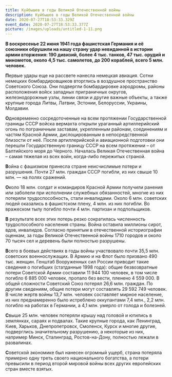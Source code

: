 ```yaml
---
title: Куйбышев в годы Великой Отечественной войны
description: Куйбышев в годы Великой Отечественной войны
date: 2020-07-27T18:53:33.329Z
event_date: 2020-07-27T18:53:33.377Z
picture: /images/uploads/untitled-1-11.png
---
```

**В воскресенье 22 июня 1941 года фашистская Германия и её союзники обрушили на нашу страну удар невиданной в истории армии вторжения: 190 дивизий, более 4 тыс. танков, 47 тыс. орудий и минометов, около 4,5 тыс. самолетов, до 200 кораблей, всего 5 млн. человек.**

**П**ервые удары еще на рассвете нанесла немецкая авиация. Сотни немецких бомбардировщиков вторглись в воздушное пространство Советского Союза. Они подвергли бомбардировке аэродромы, районы расположения войск западных приграничных округов, железнодорожные узлы, линии связи и другие важные объекты, а также крупные города Литвы, Латвии, Эстонии, Белоруссии, Украины, Молдавии.

**О**дновременно сосредоточенные на всем протяжении Государственной границы СССР войска вермахта открыли ураганный артиллерийский огонь по пограничным заставам, укрепленным районам, соединениям и частям Красной Армии, дислоцированным в непосредственной близости от неё. После артиллерийской и авиационной подготовки они перешли Государственную границу СССР на всем протяжении – от Балтийского моря до Черного. Началась Великая Отечественная война – самая тяжелая из всех войн, когда-либо пережитых страной.

**В**ойна с фашизмом принесла стране неисчислимые потери и разрушения. Почти 27 млн. граждан СССР погибли, из них свыше 10 млн. — на полях сражений.

**О**коло 18 млн. солдат и командиров Красной Армии получили ранения или заболели при исполнении служебных обязанностей, многие из них потеряли трудоспособность, стали инвалидами. Около 6 млн. советских людей оказались в фашистском плену, 4 млн. из них погибли. Во вражеском тылу погибло почти 4 млн. партизан и подпольщиков.

**В** результате всех этих потерь резко сократилась численность трудоспособного населения страны. Война оставила миллионы сирот, вдов, инвалидов. Согласно принятым в отечественной историографии оценкам, за годы Великой Отечественной войны 1710 городов и около 70 тысяч сел и деревень были полностью разрушены.

**В**сего в боевых действиях в годы войны участвовало почти 35,5 млн. советских военнослужащих. В Армию и на Флот было призвано 490 тыс. женщин. Генштаб Вооруженных сил России приводит такие сведения о погибших (статданные 1998 года): общие безвозвратные потери Советской Армии составили 11 944 100 человек, в том числе погибло 6 885 000 человек, пропало без вести, пленено 4 559 000. В общей сложности Советский Союз потерял 26,6 млн. граждан. По другим сведениям, общие потери могут составлять 29 592 749 человек. В числе жертв войны 13,7 млн. человек составляет мирное население, из них преднамеренно было истреблено оккупантами 7,4 млн., 2,2 млн. погибло на работах в Германии, а 4,1 млн. умерло от голода и болезней.

**С**выше 25 млн. человек потеряли крышу над головой и ютились в землянках, сараях и подвалах. Такие крупные города, как Ленинград, Киев, Харьков, Днепропетровск, Смоленск, Курск и многие другие, подверглись значительному разрушению, а некоторые из них, например Минск, Сталинград, Ростов-на-Дону, полностью лежали в развалинах.

**С**оветской экономике был нанесен огромный ущерб, страна потеряла примерно одну треть своего национального богатства, а потери превысили в период второй мировой войны всех других европейских стран вместе взятых.